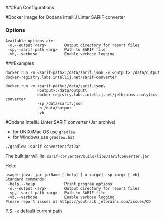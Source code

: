 ###Run Configurations

#Docker Image for Qodana IntelliJ Linter SARIF converter

### Options

```
Available options are:
 -o,--output <arg>        Output directory for report files
 -sp,--sarif-path <arg>   Path to SARIF file
 -vb,--verbose            Enable verbose logging
```

###Examples

```shell script
docker run -v <sarif-path>:/data/sarif.json -v <output>:/data/output docker-registry.labs.intellij.net/sarif-converter
```

```shell script
docker run -v <sarif-path>:/data/sarif.json\
              <output>:/data/output\
              docker-registry.labs.intellij.net/jetbrains-analytics-converter
              -sp /data/sarif.json
              -o /data/output
              -vb
``` 

#Qodana IntelliJ Linter SARIF converter (Jar archive)

* for UNIX/Mac OS use `gradlew`
* for Windows use `gradlew.bat`


```shell script
./gradlew :sarif-converter:fatJar
```

The built jar will lie: `sarif-converter/build/libs/sarifConverter.jar`

Help:
```
usage: java -jar jarName [-help] [-o <arg>] -sp <arg> [-vb]
Standard commands:
 -help,--help             Print program options
 -o,--output <arg>        Output directory for report files
 -sp,--sarif-path <arg>   Path to SARIF file
 -vb,--verbose            Enable verbose logging
Please report issues at https://youtrack.jetbrains.com/issues/QD
```

P.S. `-o` default current path 
